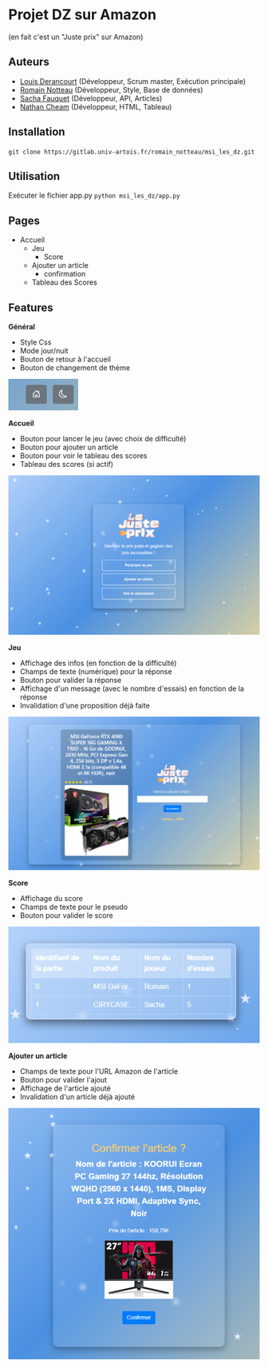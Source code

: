 # Projet DZ sur Amazon
(en fait c'est un "Juste prix" sur Amazon)
## Auteurs
- [Louis Derancourt](https://gitlab.univ-artois.fr/louis_derancourt) (Développeur, Scrum master, Exécution principale)
- [Romain Notteau](https://gitlab.univ-artois.fr/romain_notteau) (Développeur, Style, Base de données)
- [Sacha Fauquet](https://gitlab.univ-artois.fr/sacha_fauquet) (Développeur, API, Articles)
- [Nathan Cheam](https://gitlab.univ-artois.fr/nathan_cheam) (Développeur, HTML, Tableau)

## Installation
``git clone https://gitlab.univ-artois.fr/romain_notteau/msi_les_dz.git``

## Utilisation
Exécuter le fichier app.py
``python msi_les_dz/app.py``

## Pages
- Accueil
    - Jeu
        - Score
    - Ajouter un article
        - confirmation
    - Tableau des Scores

## Features
**Général**
- Style Css
- Mode jour/nuit
- Bouton de retour à l'accueil
- Bouton de changement de thème  

![boutons](static/images/boutons.png)

**Accueil**
- Bouton pour lancer le jeu (avec choix de difficulté)
- Bouton pour ajouter un article
- Bouton pour voir le tableau des scores
- Tableau des scores (si actif)

![menu](static/images/menu.png)

**Jeu**
- Affichage des infos (en fonction de la difficulté)
- Champs de texte (numérique) pour la réponse
- Bouton pour valider la réponse
- Affichage d'un message (avec le nombre d'essais) en fonction de la réponse
- Invalidation d'une proposition déjà faite

![play](static/images/play.png)

**Score**
- Affichage du score
- Champs de texte pour le pseudo
- Bouton pour valider le score

![classement](static/images/classement.png)

**Ajouter un article**
- Champs de texte pour l'URL Amazon de l'article
- Bouton pour valider l'ajout
- Affichage de l'article ajouté
- Invalidation d'un article déjà ajouté

![ajout](static/images/ajout.png)
